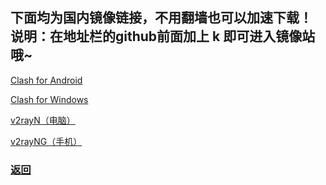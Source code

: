 ## 下面均为国内镜像链接，不用翻墙也可以加速下载！<br>说明：在地址栏的github前面加上 k 即可进入镜像站哦~

[Clash for Android](https://github.com/Kr328/ClashForAndroid/releases) 

[Clash for Windows](https://github.com/Fndroid/clash_for_windows_pkg/releases) 

[v2rayN（电脑）](https://github.com/2dust/v2rayN/releases) 

[v2rayNG（手机）](https://github.com/2dust/v2rayNG/releases)

### [返回](https://miku39sukida.github.io/fqrj)
